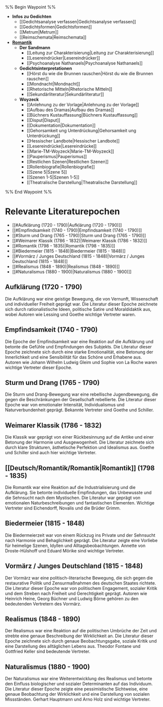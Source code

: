%% Begin Waypoint %%
- **Infos zu Gedichten**
	- [[Gedichtsanalyse verfassen|Gedichtsanalyse verfassen]]
	- [[Gedichtsformen|Gedichtsformen]]
	- [[Metrum|Metrum]]
	- [[Reimschemata|Reimschemata]]
- **[Romantik](./Romantik/Romantik.md)**
	- **Der Sandmann**
		- [[Leitung zur Charakterisierung|Leitung zur Charakterisierung]]
		- [[Lesereindrücker|Lesereindrücker]]
		- [[Psychoanalyse Nathanaels|Psychoanalyse Nathanaels]]
	- **Gedichtsinterpretationen**
		- [[Hörst du wie die Brunnen rauschen|Hörst du wie die Brunnen rauschen]]
		- [[Mondnacht|Mondnacht]]
		- [[Rhetorische Mitteln|Rhetorische Mitteln]]
		- [[Sekundärliteratur|Sekundärliteratur]]
	- **Woyzeck**
		- [[Anlehnung zu der Vorlage|Anlehnung zu der Vorlage]]
		- [[Aufbau des Dramas|Aufbau des Dramas]]
		- [[Büchners Kustauffassung|Büchners Kustauffassung]]
		- [[Disput|Disput]]
		- [[Dokumentation|Dokumentation]]
		- [[Gehorsamkeit ung Unterdrückung|Gehorsamkeit ung Unterdrückung]]
		- [[Hessischer Landbote|Hessischer Landbote]]
		- [[Lesereindrücke|Lesereindrücke]]
		- [[Marie-TM-Woyzeck|Marie-TM-Woyzeck]]
		- [[Pauperismus|Pauperismus]]
		- [[Restlichen Szenen|Restlichen Szenen]]
		- [[Rollenbiografie|Rollenbiografie]]
		- [[Szene 5|Szene 5]]
		- [[Szenen 1-5|Szenen 1-5]]
		- [[Theatralische Darstellung|Theatralische Darstellung]]

%% End Waypoint %%

# Relevante Literaturepochen

- [[#Aufklärung (1720 - 1790)|Aufklärung (1720 - 1790)]]
- [[#Empfindsamkeit (1740 - 1790)|Empfindsamkeit (1740 - 1790)]]
- [[#Sturm und Drang (1765 - 1790)|Sturm und Drang (1765 - 1790)]]
- [[#Weimarer Klassik (1786 - 1832)|Weimarer Klassik (1786 - 1832)]]
- [[#Romantik (1798 - 1835)|Romantik (1798 - 1835)]]
- [[#Biedermeier (1815 - 1848)|Biedermeier (1815 - 1848)]]
- [[#Vormärz / Junges Deutschland (1815 - 1848)|Vormärz / Junges Deutschland (1815 - 1848)]]
- [[#Realismus (1848 - 1890)|Realismus (1848 - 1890)]]
- [[#Naturalismus (1880 - 1900)|Naturalismus (1880 - 1900)]]

## Aufklärung (1720 - 1790)
Die Aufklärung war eine geistige Bewegung, die von Vernunft, Wissenschaft und individueller Freiheit geprägt war. Die Literatur dieser Epoche zeichnete sich durch rationalistische Ideen, politische Satire und Moraldidaktik aus, wobei Autoren wie Lessing und Goethe wichtige Vertreter waren.

## Empfindsamkeit (1740 - 1790)
Die Epoche der Empfindsamkeit war eine Reaktion auf die Aufklärung und betonte die Gefühle und Empfindungen des Subjekts. Die Literatur dieser Epoche zeichnete sich durch eine starke Emotionalität, eine Betonung der Innerlichkeit und eine Sensibilität für das Schöne und Erhabene aus. Autoren wie Johann Wilhelm Ludwig Gleim und Sophie von La Roche waren wichtige Vertreter dieser Epoche.

## Sturm und Drang (1765 - 1790)
Die Sturm und Drang-Bewegung war eine rebellische Jugendbewegung, die gegen die Beschränkungen der Gesellschaft rebellierte. Die Literatur dieser Epoche war von emotionaler Intensität, Individualismus und Naturverbundenheit geprägt. Bekannte Vertreter sind Goethe und Schiller.

## Weimarer Klassik (1786 - 1832)
Die Klassik war geprägt von einer Rückbesinnung auf die Antike und einer Betonung der Harmonie und Ausgewogenheit. Die Literatur zeichnete sich durch klare Strukturen, ästhetische Perfektion und Idealismus aus. Goethe und Schiller sind auch hier wichtige Vertreter.

## [[Deutsch/Romantik/Romantik|Romantik]] (1798 - 1835)
Die Romantik war eine Reaktion auf die Industrialisierung und die Aufklärung. Sie betonte individuelle Empfindungen, das Unbewusste und die Sehnsucht nach dem Mystischen. Die Literatur war geprägt von emotionalen Naturbeschreibungen und fantastischen Elementen. Wichtige Vertreter sind Eichendorff, Novalis und die Brüder Grimm.

## Biedermeier (1815 - 1848)
Die Biedermeierzeit war von einem Rückzug ins Private und der Sehnsucht nach Harmonie und Behaglichkeit geprägt. Die Literatur zeigte eine Vorliebe für heimelige Szenen, Idyllen und Alltagsbeobachtungen. Annette von Droste-Hülshoff und Eduard Mörike sind wichtige Vertreter.

## Vormärz / Junges Deutschland (1815 - 1848)
Der Vormärz war eine politisch-literarische Bewegung, die sich gegen die restaurative Politik und Zensurmaßnahmen des deutschen Staates richtete. Die Literatur dieser Epoche war von politischem Engagement, sozialer Kritik und dem Streben nach Freiheit und Gerechtigkeit geprägt. Autoren wie Heinrich Heine, Georg Büchner und Ludwig Börne gehören zu den bedeutenden Vertretern des Vormärz.

## Realismus (1848 - 1890)
Der Realismus war eine Reaktion auf die politischen Umbrüche der Zeit und strebte eine genaue Beschreibung der Wirklichkeit an. Die Literatur dieser Epoche zeichnete sich durch genaue Beobachtungsgabe, soziale Kritik und eine Darstellung des alltäglichen Lebens aus. Theodor Fontane und Gottfried Keller sind bedeutende Vertreter.

## Naturalismus (1880 - 1900)
Der Naturalismus war eine Weiterentwicklung des Realismus und betonte den Einfluss biologischer und sozialer Determinanten auf das Individuum. Die Literatur dieser Epoche zeigte eine pessimistische Sichtweise, eine genaue Beobachtung der Wirklichkeit und eine Darstellung von sozialen Missständen. Gerhart Hauptmann und Arno Holz sind wichtige Vertreter.


 